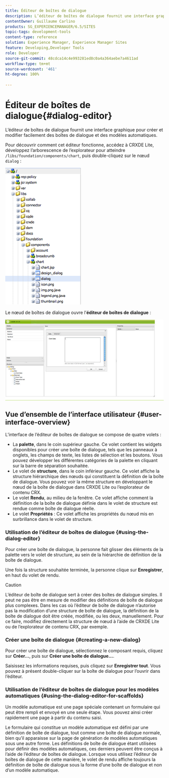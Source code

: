 ```yaml
---
title: Éditeur de boîtes de dialogue
description: L’éditeur de boîtes de dialogue fournit une interface graphique pour créer et modifier facilement des boîtes de dialogue et des modèles automatiques.
contentOwner: Guillaume Carlino
products: SG_EXPERIENCEMANAGER/6.5/SITES
topic-tags: development-tools
content-type: reference
solution: Experience Manager, Experience Manager Sites
feature: Developing,Developer Tools
role: Developer
source-git-commit: 48cdca14c4e993281ed8c0a4a364aebe7a4611ad
workflow-type: tm+mt
source-wordcount: '461'
ht-degree: 100%

---
```


# Éditeur de boîtes de dialogue{#dialog-editor}

L’éditeur de boîtes de dialogue fournit une interface graphique pour créer et modifier facilement des boîtes de dialogue et des modèles automatiques.

Pour découvrir comment cet éditeur fonctionne, accédez à CRXDE Lite, développez l’arborescence de l’explorateur pour atteindre `/libs/foundation/components/chart`, puis double-cliquez sur le nœud `dialog` :

![chlimage_1-247](assets/chlimage_1-247.png)

Le nœud de boîtes de dialogue ouvre l’**éditeur de boîtes de dialogue** :

![screen_shot_2012-02-01at25033pm](assets/screen_shot_2012-02-01at25033pm.png)

## Vue d’ensemble de l’interface utilisateur {#user-interface-overview}

L’interface de l’éditeur de boîtes de dialogue se compose de quatre volets :

* La **palette**, dans le coin supérieur gauche. Ce volet contient les widgets disponibles pour créer une boîte de dialogue, tels que les panneaux à onglets, les champs de texte, les listes de sélection et les boutons. Vous pouvez développer les différentes catégories de la palette en cliquant sur la barre de séparation souhaitée.
* Le volet de **structure**, dans le coin inférieur gauche. Ce volet affiche la structure hiérarchique des nœuds qui constituent la définition de la boîte de dialogue. Vous pouvez voir la même structure en développant le nœud de la boîte de dialogue dans CRXDE Lite ou l’explorateur de contenu CRX.
* Le volet **Rendu**, au milieu de la fenêtre. Ce volet affiche comment la définition de la boîte de dialogue définie dans le volet de structure est rendue comme boîte de dialogue réelle.
* Le volet **Propriétés** : Ce volet affiche les propriétés du nœud mis en surbrillance dans le volet de structure.

### Utilisation de l’éditeur de boîtes de dialogue {#using-the-dialog-editor}

Pour créer une boîte de dialogue, la personne fait glisser des éléments de la palette vers le volet de structure, au sein de la hiérarchie de définition de la boîte de dialogue.

Une fois la structure souhaitée terminée, la personne clique sur **Enregistrer**, en haut du volet de rendu.

>[!CAUTION]
>
>L’éditeur de boîte de dialogue sert à créer des boîtes de dialogue simples. Il peut ne pas être en mesure de modifier des définitions de boîte de dialogue plus complexes. Dans les cas où l’éditeur de boîte de dialogue n’autorise pas la modification d’une structure de boîte de dialogue, la définition de la boîte de dialogue doit être créée, modifiée, ou les deux, manuellement. Pour ce faire, modifiez directement la structure de nœud à l’aide de CRXDE Lite ou de l’explorateur de contenu CRX, par exemple.

### Créer une boîte de dialogue {#creating-a-new-dialog}

Pour créer une boîte de dialogue, sélectionnez le composant requis, cliquez sur **Créer...**, puis sur **Créer une boîte de dialogue...**.

Saisissez les informations requises, puis cliquez sur **Enregistrer tout**. Vous pouvez à présent double-cliquer sur la boîte de dialogue pour l’ouvrir dans l’éditeur.

### Utilisation de l’éditeur de boîtes de dialogue pour les modèles automatiques {#using-the-dialog-editor-for-scaffolds}

Un modèle automatique est une page spéciale contenant un formulaire qui peut être rempli et envoyé en une seule étape. Vous pouvez ainsi créer rapidement une page à partir du contenu saisi.

Le formulaire qui constitue un modèle automatique est défini par une définition de boîte de dialogue, tout comme une boîte de dialogue normale, bien qu’il apparaisse sur la page de génération de modèles automatiques sous une autre forme. Les définitions de boîte de dialogue étant utilisées pour définir des modèles automatiques, ces derniers peuvent être conçus à l’aide de l’éditeur de boîtes de dialogue. Lorsque vous utilisez l’éditeur de boîtes de dialogue de cette manière, le volet de rendu affiche toujours la définition de boîte de dialogue sous la forme d’une boîte de dialogue et non d’un modèle automatique.
